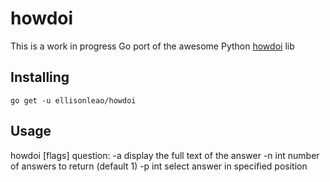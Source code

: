 howdoi
======

This is a work in progress Go port of the awesome Python [howdoi](https://github.com/gleitz/howdoi) lib

## Installing

```
go get -u ellisonleao/howdoi
```

## Usage

howdoi [flags] question:
  -a	display the full text of the answer
  -n int
    	number of answers to return (default 1)
  -p int
    	select answer in specified position
